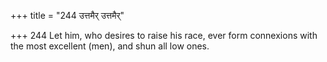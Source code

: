 +++
title = "244 उत्तमैर् उत्तमैर्"

+++
244	Let him, who desires to raise his race, ever form connexions with the most excellent (men), and shun all low ones.